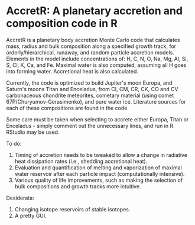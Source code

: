 # AccretR: A planetary accretion and composition code in R

AccretR is a planetary body accretion Monte Carlo code that calculates mass, radius and bulk composition along a specified growth track, for orderly/hierarchical, runaway, and random particle accretion models. Elements in the model include concentrations of: H, C, N, O, Na, Mg, Al, Si, S, Cl, K, Ca, and Fe. Maximal water is also computed, assuming all H goes into forming water. Accretional heat is also calculated.

Currently, the code is optimized to build Jupiter's moon Europa, and Saturn's moons Titan and Enceladus, from CI, CM, CR, CK, CO and CV carbonaceous chondrite meteorites, cometary material (using comet 67P/Churyumov-Gerasimenko), and pure water ice. Literature sources for each of these compositions are found in the code.

Some care must be taken when selecting to accrete either Europa, Titan or Enceladus - simply comment out the unnecessary lines, and run in R. RStudio may be used.

To do: 
1) Timing of accretion needs to be tweaked to allow a change in radiative heat dissipation rates (i.e., shedding accretional heat).
2) Evaluation and quantification of melting and vaporization of maximal water reservoir after each particle impact (computationally intensive).
3) Various quality of life improvements, such as making the selection of bulk compositions and growth tracks more intuitive.

Desiderata:
1) Changing isotope reservoirs of stable isotopes.
2) A pretty GUI.
